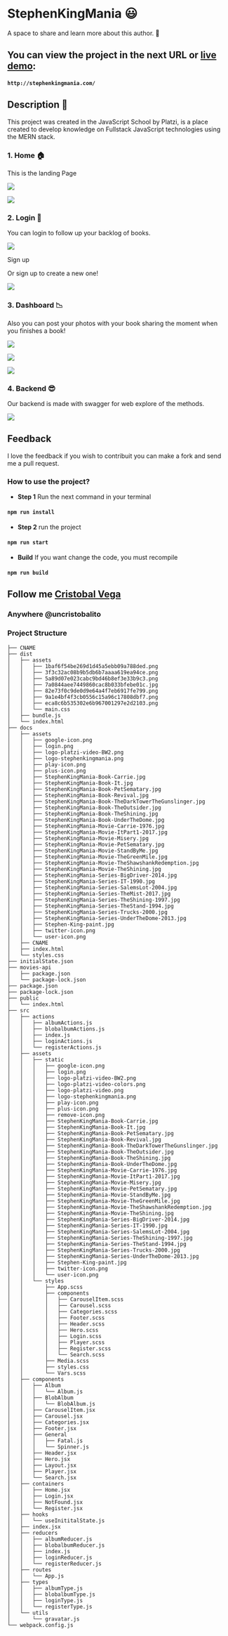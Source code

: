 # StephenKingMania :smiley:
A space to share and learn more about this author. 🖤️ 

## You can view the project in the next URL or [live demo](http://stephenkingmania.com/):

#### `http://stephenkingmania.com/`

## Description :open_book:

This project was created in the JavaScript School by Platzi, is a place created to develop knowledge on Fullstack JavaScript
technologies using the MERN stack.

### 1. Home :house:

This is the landing Page

![](https://i.imgur.com/Qmslfph.png)

![](https://i.imgur.com/4kpvU48.png)


### 2. Login :door:

You can login to follow up your backlog of books.

![](https://i.imgur.com/ZtuLBtS.png)

Sign up

Or sign up to create a new one!

![](https://i.imgur.com/KohftHJ.png)

### 3. Dashboard :chart_with_downwards_trend:

Also you can post your photos with your book sharing the moment when you finishes a book!

![](https://i.imgur.com/mRT0bnD.png)

![](https://i.imgur.com/XHN13MW.png)

![](https://i.imgur.com/ktu3W3S.png)


### 4. Backend :sunglasses:

Our backend is made with swagger for web explore of the methods.

![](https://i.imgur.com/qgHjFUg.png)

## Feedback

I love the feedback
if you wish to contribuit you can make a fork and send me a pull request.

### How to use the project?

- **Step 1**
  Run the next command in your terminal

#### `npm run install`

- **Step 2**
  run the project

#### `npm run start`

- **Build**
  If you want change the code, you must recompile

#### `npm run build`

## Follow me [Cristobal Vega](https://cristobalvega.me/)

### Anywhere @uncristobalito

### Project Structure

```
├── CNAME
├── dist
│   ├── assets
│   │   ├── 1baf6f54be269d1d45a5ebb09a788ded.png
│   │   ├── 3f3c32ac08b9b5db6b7aaaa619ea94ce.png
│   │   ├── 5a89d07e023cabc9bd46b8ef3e33b9c3.png
│   │   ├── 7a0844aee7449860cac8b033bfebe01c.jpg
│   │   ├── 82e73f0c9de0d9e64a4f7eb6917fe799.png
│   │   ├── 9a1e4bf4f3cb0556c15a96c17808dbf7.png
│   │   ├── eca8c6b535302e6b967001297e2d2103.png
│   │   └── main.css
│   ├── bundle.js
│   └── index.html
├── docs
│   ├── assets
│   │   ├── google-icon.png
│   │   ├── login.png
│   │   ├── logo-platzi-video-BW2.png
│   │   ├── logo-stephenkingmania.png
│   │   ├── play-icon.png
│   │   ├── plus-icon.png
│   │   ├── StephenKingMania-Book-Carrie.jpg
│   │   ├── StephenKingMania-Book-It.jpg
│   │   ├── StephenKingMania-Book-PetSematary.jpg
│   │   ├── StephenKingMania-Book-Revival.jpg
│   │   ├── StephenKingMania-Book-TheDarkTowerTheGunslinger.jpg
│   │   ├── StephenKingMania-Book-TheOutsider.jpg
│   │   ├── StephenKingMania-Book-TheShining.jpg
│   │   ├── StephenKingMania-Book-UnderTheDome.jpg
│   │   ├── StephenKingMania-Movie-Carrie-1976.jpg
│   │   ├── StephenKingMania-Movie-ItPart1-2017.jpg
│   │   ├── StephenKingMania-Movie-Misery.jpg
│   │   ├── StephenKingMania-Movie-PetSematary.jpg
│   │   ├── StephenKingMania-Movie-StandByMe.jpg
│   │   ├── StephenKingMania-Movie-TheGreenMile.jpg
│   │   ├── StephenKingMania-Movie-TheShawshankRedemption.jpg
│   │   ├── StephenKingMania-Movie-TheShining.jpg
│   │   ├── StephenKingMania-Series-BigDriver-2014.jpg
│   │   ├── StephenKingMania-Series-IT-1990.jpg
│   │   ├── StephenKingMania-Series-SalemsLot-2004.jpg
│   │   ├── StephenKingMania-Series-TheMist-2017.jpg
│   │   ├── StephenKingMania-Series-TheShining-1997.jpg
│   │   ├── StephenKingMania-Series-TheStand-1994.jpg
│   │   ├── StephenKingMania-Series-Trucks-2000.jpg
│   │   ├── StephenKingMania-Series-UnderTheDome-2013.jpg
│   │   ├── Stephen-King-paint.jpg
│   │   ├── twitter-icon.png
│   │   └── user-icon.png
│   ├── CNAME
│   ├── index.html
│   └── styles.css
├── initialState.json
├── movies-api
│   ├── package.json
│   └── package-lock.json
├── package.json
├── package-lock.json
├── public
│   └── index.html
├── src
│   ├── actions
│   │   ├── albumActions.js
│   │   ├── blobalbumActions.js
│   │   ├── index.js
│   │   ├── loginActions.js
│   │   └── registerActions.js
│   ├── assets
│   │   ├── static
│   │   │   ├── google-icon.png
│   │   │   ├── login.png
│   │   │   ├── logo-platzi-video-BW2.png
│   │   │   ├── logo-platzi-video-colors.png
│   │   │   ├── logo-platzi-video.png
│   │   │   ├── logo-stephenkingmania.png
│   │   │   ├── play-icon.png
│   │   │   ├── plus-icon.png
│   │   │   ├── remove-icon.png
│   │   │   ├── StephenKingMania-Book-Carrie.jpg
│   │   │   ├── StephenKingMania-Book-It.jpg
│   │   │   ├── StephenKingMania-Book-PetSematary.jpg
│   │   │   ├── StephenKingMania-Book-Revival.jpg
│   │   │   ├── StephenKingMania-Book-TheDarkTowerTheGunslinger.jpg
│   │   │   ├── StephenKingMania-Book-TheOutsider.jpg
│   │   │   ├── StephenKingMania-Book-TheShining.jpg
│   │   │   ├── StephenKingMania-Book-UnderTheDome.jpg
│   │   │   ├── StephenKingMania-Movie-Carrie-1976.jpg
│   │   │   ├── StephenKingMania-Movie-ItPart1-2017.jpg
│   │   │   ├── StephenKingMania-Movie-Misery.jpg
│   │   │   ├── StephenKingMania-Movie-PetSematary.jpg
│   │   │   ├── StephenKingMania-Movie-StandByMe.jpg
│   │   │   ├── StephenKingMania-Movie-TheGreenMile.jpg
│   │   │   ├── StephenKingMania-Movie-TheShawshankRedemption.jpg
│   │   │   ├── StephenKingMania-Movie-TheShining.jpg
│   │   │   ├── StephenKingMania-Series-BigDriver-2014.jpg
│   │   │   ├── StephenKingMania-Series-IT-1990.jpg
│   │   │   ├── StephenKingMania-Series-SalemsLot-2004.jpg
│   │   │   ├── StephenKingMania-Series-TheShining-1997.jpg
│   │   │   ├── StephenKingMania-Series-TheStand-1994.jpg
│   │   │   ├── StephenKingMania-Series-Trucks-2000.jpg
│   │   │   ├── StephenKingMania-Series-UnderTheDome-2013.jpg
│   │   │   ├── Stephen-King-paint.jpg
│   │   │   ├── twitter-icon.png
│   │   │   └── user-icon.png
│   │   └── styles
│   │       ├── App.scss
│   │       ├── components
│   │       │   ├── CarouselItem.scss
│   │       │   ├── Carousel.scss
│   │       │   ├── Categories.scss
│   │       │   ├── Footer.scss
│   │       │   ├── Header.scss
│   │       │   ├── Hero.scss
│   │       │   ├── Login.scss
│   │       │   ├── Player.scss
│   │       │   ├── Register.scss
│   │       │   └── Search.scss
│   │       ├── Media.scss
│   │       ├── styles.css
│   │       └── Vars.scss
│   ├── components
│   │   ├── Album
│   │   │   └── Album.js
│   │   ├── BlobAlbum
│   │   │   └── BlobAlbum.js
│   │   ├── CarouselItem.jsx
│   │   ├── Carousel.jsx
│   │   ├── Categories.jsx
│   │   ├── Footer.jsx
│   │   ├── General
│   │   │   ├── Fatal.js
│   │   │   └── Spinner.js
│   │   ├── Header.jsx
│   │   ├── Hero.jsx
│   │   ├── Layout.jsx
│   │   ├── Player.jsx
│   │   └── Search.jsx
│   ├── containers
│   │   ├── Home.jsx
│   │   ├── Login.jsx
│   │   ├── NotFound.jsx
│   │   └── Register.jsx
│   ├── hooks
│   │   └── useInititalState.js
│   ├── index.jsx
│   ├── reducers
│   │   ├── albumReducer.js
│   │   ├── blobalbumReducer.js
│   │   ├── index.js
│   │   ├── loginReducer.js
│   │   └── registerReducer.js
│   ├── routes
│   │   └── App.js
│   ├── types
│   │   ├── albumType.js
│   │   ├── blobalbumType.js
│   │   ├── loginType.js
│   │   └── registerType.js
│   └── utils
│       └── gravatar.js
└── webpack.config.js

```
